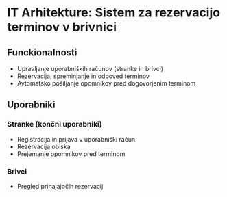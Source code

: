 # IT Arhitekture: Sistem za rezervacijo terminov v brivnici

## Funckionalnosti
- Upravljanje uporabniških računov (stranke in brivci)
- Rezervacija, spreminjanje in odpoved terminov
- Avtomatsko pošiljanje opomnikov pred dogovorjenim terminom

## Uporabniki 
### Stranke (končni uporabniki)
- Registracija in prijava v uporabniški račun
- Rezervacija obiska
- Prejemanje opomnikov pred terminom

### Brivci
- Pregled prihajajočih rezervacij
